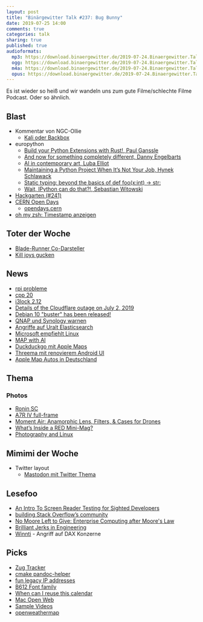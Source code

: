 ```yaml
---
layout: post
title: "Binärgewitter Talk #237: Bug Bunny"
date: 2019-07-25 14:00
comments: true
categories: talk
sharing: true
published: true
audioformats:
  mp3: https://download.binaergewitter.de/2019-07-24.Binaergewitter.Talk.237.mp3
  ogg: https://download.binaergewitter.de/2019-07-24.Binaergewitter.Talk.237.ogg
  m4a: https://download.binaergewitter.de/2019-07-24.Binaergewitter.Talk.237.m4a
  opus: https://download.binaergewitter.de/2019-07-24.Binaergewitter.Talk.237.opus
---
```

Es ist wieder so heiß und wir wandeln uns zum gute Filme/schlechte Filme Podcast. Oder so ähnlich.

## Blast

- Kommentar von NGC-Ollie
  * [Kali oder Backbox](http://blog.binaergewitter.de/2019/07/05/binaergewitter-talk-number-236-youtubes-machen/#isso-1674)
- europython
  * [Build your Python Extensions with Rust!, Paul Ganssle](https://youtu.be/-jqzStNk6CM?t=12687)
  * [And now for something completely different, Danny Engelbarts](https://youtu.be/2hN7uTcaHLM?t=16794)
  * [AI in contemporary art, Luba Elliot](https://youtu.be/hgry3vkuI5Y?t=29260)
  * [Maintaining a Python Project When It’s Not Your Job, Hynek Schlawack](https://youtu.be/3Dsq_sPLc3g?t=3367)
  * [Static typing: beyond the basics of def foo(x:int) -> str:](https://youtu.be/Dz89wIwX_EE?t=22224)
  * [Wait, IPython can do that?!, Sebastian Witowski](https://youtu.be/SUQYuA9AJT0?t=4547)
- [Hackgarten (#241)](https://hackergarten.net)
- [CERN Open Days](https://home.cern/news/news/cern/cern-open-days-explore-future-us)
  * [opendays.cern](https://opendays.cern/)
- [oh my zsh: Timestamp anzeigen](https://gist.github.com/madmas/f5d8b4078f60351c07f3f89de0344462)

## Toter der Woche

- [Blade-Runner Co-Darsteller](https://www.bbc.com/news/entertainment-arts-49098435)
- [Kill joys gucken](https://amzn.to/2Ysanmt)

## News

- [rpi probleme](https://www.heise.de/ct/artikel/Fehler-Korrekturen-und-Neues-rund-um-den-Raspi-4-4471888.html)
- [cpp 20](https://www.reddit.com/r/cpp/comments/cfk9de/201907_cologne_iso_c_committee_trip_report_the/)
- [i3lock 2.12](https://twitter.com/zekjur/status/1152871891104882688)
- [Details of the Cloudflare outage on July 2, 2019](https://new.blog.cloudflare.com/details-of-the-cloudflare-outage-on-july-2-2019/)
- [Debian 10 "buster" has been released!](https://bits.debian.org/2019/07/buster-released.html)
- [QNAP und Synology warnen](https://www.heise.de/security/meldung/QNAP-und-Synology-warnen-vor-Malware-Angriffen-auf-schlecht-gesicherte-NAS-4477214.html)
- [Angriffe auf Uralt Elasticsearch](https://www.heise.de/security/meldung/Angriffe-auf-Elasticsearch-Linux-Server-werden-zu-DDoS-Schleudern-4478096.html)
- [Microsoft empfiehlt Linux](https://www.pro-linux.de/news/1/27266/sql-server-2017-microsoft-empfiehlt-linux.html)
- [MAP with AI](https://www.heise.de/newsticker/meldung/Map-With-AI-Facebook-unterstuetzt-OpenStreetMap-Community-4478433.html)
- [Duckduckgo mit Apple Maps](https://www.heise.de/mac-and-i/meldung/DuckDuckGo-will-zum-Google-Maps-Konkurrenten-werden-mit-Apples-Hilfe-4472784.html)
- [Threema mit renovierem Android UI](https://threema.ch/de/blog/posts/threema-android-frischer-look-und-noch-mehr-privatsphare)
- [Apple Map Autos in Deutschland](https://www.heise.de/mac-and-i/meldung/Look-Around-in-Maps-Apple-veroeffentlicht-Details-zu-deutschen-Foto-Fahrten-4477825.html)


## Thema

### Photos
- [Ronin SC](https://www.theverge.com/2019/7/17/20696044/dji-ronin-sc-gimbal-mirrorless-cameras-compact-specs-price-photos)
- [A7R IV full-frame](https://www.theverge.com/2019/7/16/20696199/sony-a7r-iv-mirrorless-camera-full-frame-announced-features-specs-pricing)
- [Moment Air: Anamorphic Lens, Filters, & Cases for Drones](https://www.kickstarter.com/projects/moment/moment-air-anamorphic-lens-filters-and-cases-for-drones)
- [What’s Inside a RED Mini-Mag?](https://www.cinema5d.com/whats-inside-a-red-mini-mag-the-controversy-jarred-lands-statement/)
- [Photography and Linux](https://www.linuxjournal.com/content/photography-and-linux)

## Mimimi der Woche
- Twitter layout
  * [Mastodon mit Twitter Thema](https://twitter.rixx.de/login)

## Lesefoo
- [An Intro To Screen Reader Testing for Sighted Developers](http://uncaughtreferenceerror.com/a-crash-course-to-screenreaders-for-sighted-developers/)
- [building Stack Overflow’s community](https://dev.to/sarajchipps/what-a-very-bad-day-at-work-taught-me-about-building-stack-overflow-s-community-4gmm)
- [No Moore Left to Give: Enterprise Computing after Moore's Law](https://www.infoq.com/presentations/moore-law-expiring/)
- [Brilliant Jerks in Engineering](http://www.brendangregg.com/blog/2017-11-13/brilliant-jerks.html)
- [Winnti](https://web.br.de/interaktiv/winnti/) - Angriff auf DAX Konzerne

## Picks
- [Zug Tracker](https://tracker.geops.de)
- [cmake pandoc-helper](https://github.com/fliiiix/pandoc-helper)
- [fun legacy IP addresses](https://rixx.de/blog/fun-legacy-ip-addresses/)
- [B612 Font family](https://b612-font.com/)
- [When can I reuse this calendar](https://www.whencanireusethiscalendar.com/)
- [Mac Open Web](https://macopenweb.com/)
- [Sample Videos](https://www.sample-videos.com/)
- [openweathermap](https://openweathermap.org/)
